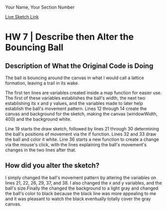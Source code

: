 Your Name, Your Section Number

[Live Sketch Link](https://aschave19.github.io/120-Work/HW-7/)


# HW 7 | Describe then Alter the Bouncing Ball

## Description of What the Original Code is Doing

The ball is bouncing around the canvas in what I would call a lattice formation, leaving a trail in its wake.

The first ten lines are variables created inside a map function for easier use. The first of these variables establishes the ball's width, the next two establishing its x and y values, and the variables made to later help establish the ball's movement pattern. Lines 12 through 14 create the canvas and background for the sketch, making the canvas (windowWidth, 400) and the background white.

Line 19 starts the draw sketch, followed by lines 21 through 30 determining the ball's positions of movement via the if function. Lines 32 and 33 draw the ball and color it white. Line 36 starts a new function to create a change via the mouse's click, with the lines explaining the ball's movement's changes in the two lines after that.



## How did you alter the sketch?

I simply changed the ball's movement pattern by altering the variables on lines 21, 22, 26, 29, 37, and 38. I also changed the x and y variables, and the ball's size.Finally the changed the background to a light gray and changed the ball's color to black because the black line was more appealing to me and it was pleasant to watch the black eventually totally cover the gray canvas.
